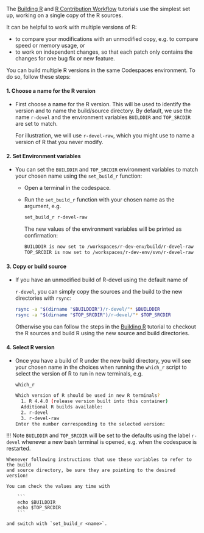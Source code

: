 The [Building R](./building_r.md) and [R Contribution Workflow](./building_r.md)
tutorials use the simplest set up, working on a single copy of the R sources.

It can be helpful to work with multiple versions of R:

- to compare your modifications with an unmodified copy, e.g. to compare speed
    or memory usage, or
- to work on independent changes, so that each patch only contains the changes
    for one bug fix or new feature.

You can build multiple R versions in the same Codespaces environment.
To do so, follow these steps:


#### 1. Choose a name for the R version
-   First choose a name for the R version. This will be used to identify
    the version and to name the build/source directory. By default, we
    use the name `r-devel` and the environment variables `BUILDDIR` and
    `TOP_SRCDIR` are set to match.

    For illustration, we will use `r-devel-raw`, which you might use to
    name a version of R that you never modify.

#### 2.  Set Environment variables

-   You can set the `BUILDDIR` and `TOP_SRCDIR` environment variables to
    match your chosen name using the `set_build_r` function:
    -   Open a terminal in the codespace.  

    - Run the `set_build_r` function with your chosen name as the argument, e.g.

        ```bash
        set_build_r r-devel-raw
        ```

        The new values of the environment variables will be printed as
        confirmation:

        ```bash
        BUILDDIR is now set to /workspaces/r-dev-env/build/r-devel-raw
        TOP_SRCDIR is now set to /workspaces/r-dev-env/svn/r-devel-raw
        ```

#### 3.  Copy or build source
- If you have an unmodified build of R-devel using the default name of

 
    `r-devel`, you can simply copy the sources and the build to the new
    directories with `rsync`:

    ```bash
    rsync -a "$(dirname "$BUILDDIR")/r-devel/"* $BUILDDIR
    rsync -a "$(dirname "$TOP_SRCDIR")/r-devel/"* $TOP_SRCDIR
    ```

    Otherwise you can follow the steps in the [Building R](./building_r.md)
    tutorial to checkout the R sources and build R using the new source and
    build directories.

#### 4.  Select R version


-   Once you have a build of R under the new build directory, you will see
    your chosen name in the choices when running the `which_r` script to
    select the version of R to run in new terminals, e.g.
    ```
    which_r
    ```

    ```bash
    Which version of R should be used in new R terminals?
      1. R 4.4.0 (release version built into this container)
      Additional R builds available:
      2. r-devel
      3. r-devel-raw
    Enter the number corresponding to the selected version:
    ```

!!! Note
    `BUILDDIR` and `TOP_SRCDIR` will be set to the defaults using the label `r-devel`
    whenever a new bash terminal is opened, e.g. when the codespace is restarted.

    Whenever following instructions that use these variables to refer to the build
    and source directory, be sure they are pointing to the desired version!

    You can check the values any time with

        ```
        echo $BUILDDIR
        echo $TOP_SRCDIR
        ```

    and switch with `set_build_r <name>`.

